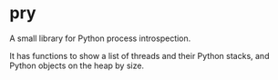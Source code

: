 pry
===

A small library for Python process introspection.

It has functions to show a list of threads and their Python stacks, and Python
objects on the heap by size.

